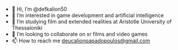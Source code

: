 - 👋 Hi, I’m @defkalion50
- 👀 I’m interested in game development and artificial intelligence
- 🌱 I’m studying film and extended realities at Aristotle University of Thessaloniki
- 💞️ I’m looking to collaborate on xr films and video games
- 📫 How to reach me deucalionpapadopoulos@gmail.com

<!---
defkalion50/defkalion50 is a ✨ special ✨ repository because its `README.md` (this file) appears on your GitHub profile.
You can click the Preview link to take a look at your changes.
--->

